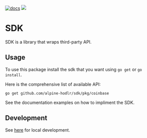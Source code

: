 [![docs](https://img.shields.io/static/v1?label=doc&message=reference&color=blue)](https://pkg.go.dev/github.com/alpine-hodler/sdk)
  <a href="https://goreportcard.com/report/github.com/alpine-hodler/sdk"><img src="https://goreportcard.com/badge/github.com/alpine-hodler/sdk"></a>


# SDK

SDK is a library that wraps third-party API.

## Usage

To use this package install the sdk that you want using `go get` or `go install`.

Here is the comprehensive list of available API:

```
go get github.com/alpine-hodlr/sdk/pkg/coinbase
```

See the documentation examples on how to impliment the SDK.

## Development

See [here](https://github.com/alpine-hodler/sdk/blob/main/docs/development.md#development) for local development.
